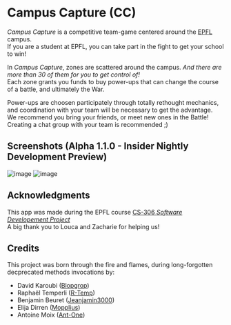 # Campus Capture (CC)

_Campus Capture_ is a competitive team-game centered around the [EPFL](https://www.epfl.ch/fr/) campus.  
If you are a student at EPFL, you can take part in the fight to get your school to win!  

In _Campus Capture_, zones are scattered around the campus. _And there are more than 30 of them for you to get control of!_  
Each zone grants you funds to buy power-ups that can change the course of a battle, and ultimately the War.  

Power-ups are choosen participately through totally rethought mechanics, and coordination with your team will be necessary to get the advantage.  
We recommend you bring your friends, or meet new ones in the Battle! Creating a chat group with your team is recommended ;)  

## Screenshots (Alpha 1.1.0 - Insider Nightly Development Preview)
![image](https://github.com/Campus-Capture/campus-capture/assets/3952204/39eaaa7b-c679-4469-9050-797a0531c318)
![image](https://github.com/Campus-Capture/campus-capture/assets/3952204/ca3f916b-1a1c-4511-9bb8-c0ce2ae23955)


## Acknowledgments
This app was made during the EPFL course [CS-306 _Software Developement Project_ ](https://dslab.epfl.ch/teaching/sweng/proj)  
A big thank you to Louca and Zacharie for helping us!

## Credits

This project was born through the fire and flames, during long-forgotten decprecated methods invocations by:
- David Karoubi ([Blopgrop](https://github.com/Blopgrop))
- Raphaël Temperli ([R-Temp](https://github.com/r-temp))
- Benjamin Beuret ([Jeanjamin3000](https://github.com/Jenjamin3000))
- Elija Dirren ([Mopplius](https://github.com/Mopplikus))
- Antoine Moix ([Ant-One](https://github.com/Ant-One))
